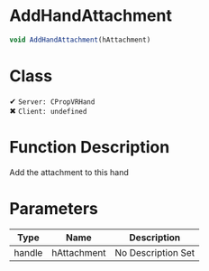 # AddHandAttachment
```js	
void AddHandAttachment(hAttachment)
```
# Class
✔ `Server: CPropVRHand`  
✖ `Client: undefined`  

# Function Description
Add the attachment to this hand
# Parameters
Type|Name|Description
--|--|--
handle|hAttachment|No Description Set
